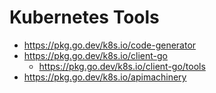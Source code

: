 # Kubernetes Tools

- https://pkg.go.dev/k8s.io/code-generator
- https://pkg.go.dev/k8s.io/client-go
    - https://pkg.go.dev/k8s.io/client-go/tools
- https://pkg.go.dev/k8s.io/apimachinery
